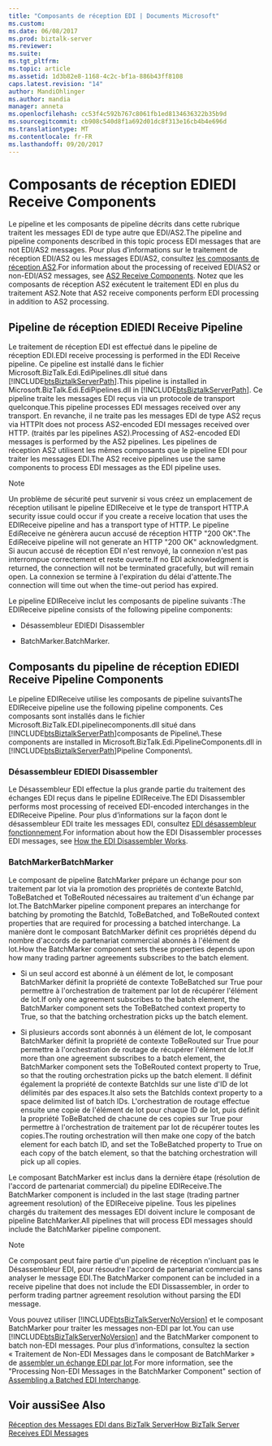 ```yaml
---
title: "Composants de réception EDI | Documents Microsoft"
ms.custom: 
ms.date: 06/08/2017
ms.prod: biztalk-server
ms.reviewer: 
ms.suite: 
ms.tgt_pltfrm: 
ms.topic: article
ms.assetid: 1d3b82e8-1168-4c2c-bf1a-886b43ff8108
caps.latest.revision: "14"
author: MandiOhlinger
ms.author: mandia
manager: anneta
ms.openlocfilehash: cc53f4c592b767c8061fb1ed8134636322b35b9d
ms.sourcegitcommit: cb908c540d8f1a692d01dc8f313e16cb4b4e696d
ms.translationtype: MT
ms.contentlocale: fr-FR
ms.lasthandoff: 09/20/2017
---
```

# <a name="edi-receive-components"></a><span data-ttu-id="9b40e-102">Composants de réception EDI</span><span class="sxs-lookup"><span data-stu-id="9b40e-102">EDI Receive Components</span></span>
<span data-ttu-id="9b40e-103">Le pipeline et les composants de pipeline décrits dans cette rubrique traitent les messages EDI de type autre que EDI/AS2.</span><span class="sxs-lookup"><span data-stu-id="9b40e-103">The pipeline and pipeline components described in this topic process EDI messages that are not EDI/AS2 messages.</span></span> <span data-ttu-id="9b40e-104">Pour plus d’informations sur le traitement de réception EDI/AS2 ou les messages EDI/AS2, consultez [les composants de réception AS2](../core/as2-receive-components.md).</span><span class="sxs-lookup"><span data-stu-id="9b40e-104">For information about the processing of received EDI/AS2 or non-EDI/AS2 messages, see [AS2 Receive Components](../core/as2-receive-components.md).</span></span> <span data-ttu-id="9b40e-105">Notez que les composants de réception AS2 exécutent le traitement EDI en plus du traitement AS2.</span><span class="sxs-lookup"><span data-stu-id="9b40e-105">Note that AS2 receive components perform EDI processing in addition to AS2 processing.</span></span>  
  
## <a name="edi-receive-pipeline"></a><span data-ttu-id="9b40e-106">Pipeline de réception EDI</span><span class="sxs-lookup"><span data-stu-id="9b40e-106">EDI Receive Pipeline</span></span>  
 <span data-ttu-id="9b40e-107">Le traitement de réception EDI est effectué dans le pipeline de réception EDI.</span><span class="sxs-lookup"><span data-stu-id="9b40e-107">EDI receive processing is performed in the EDI Receive pipeline.</span></span> <span data-ttu-id="9b40e-108">Ce pipeline est installé dans le fichier Microsoft.BizTalk.Edi.EdiPipelines.dll situé dans [!INCLUDE[btsBiztalkServerPath](../includes/btsbiztalkserverpath-md.md)].</span><span class="sxs-lookup"><span data-stu-id="9b40e-108">This pipeline is installed in Microsoft.BizTalk.Edi.EdiPipelines.dll in [!INCLUDE[btsBiztalkServerPath](../includes/btsbiztalkserverpath-md.md)].</span></span> <span data-ttu-id="9b40e-109">Ce pipeline traite les messages EDI reçus via un protocole de transport quelconque.</span><span class="sxs-lookup"><span data-stu-id="9b40e-109">This pipeline processes EDI messages received over any transport.</span></span> <span data-ttu-id="9b40e-110">En revanche, il ne traite pas les messages EDI de type AS2 reçus via HTTP</span><span class="sxs-lookup"><span data-stu-id="9b40e-110">It does not process AS2-encoded EDI messages received over HTTP.</span></span> <span data-ttu-id="9b40e-111">(traités par les pipelines AS2).</span><span class="sxs-lookup"><span data-stu-id="9b40e-111">Processing of AS2-encoded EDI messages is performed by the AS2 pipelines.</span></span> <span data-ttu-id="9b40e-112">Les pipelines de réception AS2 utilisent les mêmes composants que le pipeline EDI pour traiter les messages EDI.</span><span class="sxs-lookup"><span data-stu-id="9b40e-112">The AS2 receive pipelines use the same components to process EDI messages as the EDI pipeline uses.</span></span>  
  
> [!NOTE]
>  <span data-ttu-id="9b40e-113">Un problème de sécurité peut survenir si vous créez un emplacement de réception utilisant le pipeline EDIReceive et le type de transport HTTP.</span><span class="sxs-lookup"><span data-stu-id="9b40e-113">A security issue could occur if you create a receive location that uses the EDIReceive pipeline and has a transport type of HTTP.</span></span> <span data-ttu-id="9b40e-114">Le pipeline EdiReceive ne génèrera aucun accusé de réception HTTP "200 OK".</span><span class="sxs-lookup"><span data-stu-id="9b40e-114">The EdiReceive pipeline will not generate an HTTP "200 OK" acknowledgment.</span></span> <span data-ttu-id="9b40e-115">Si aucun accusé de réception EDI n'est renvoyé, la connexion n'est pas interrompue correctement et reste ouverte.</span><span class="sxs-lookup"><span data-stu-id="9b40e-115">If no EDI acknowledgment is returned, the connection will not be terminated gracefully, but will remain open.</span></span> <span data-ttu-id="9b40e-116">La connexion se termine à l'expiration du délai d'attente.</span><span class="sxs-lookup"><span data-stu-id="9b40e-116">The connection will time out when the time-out period has expired.</span></span>  
  
 <span data-ttu-id="9b40e-117">Le pipeline EDIReceive inclut les composants de pipeline suivants :</span><span class="sxs-lookup"><span data-stu-id="9b40e-117">The EDIReceive pipeline consists of the following pipeline components:</span></span>  
  
-   <span data-ttu-id="9b40e-118">Désassembleur EDI</span><span class="sxs-lookup"><span data-stu-id="9b40e-118">EDI Disassembler</span></span>  
  
-   <span data-ttu-id="9b40e-119">BatchMarker.</span><span class="sxs-lookup"><span data-stu-id="9b40e-119">BatchMarker.</span></span>  
  
## <a name="edi-receive-pipeline-components"></a><span data-ttu-id="9b40e-120">Composants du pipeline de réception EDI</span><span class="sxs-lookup"><span data-stu-id="9b40e-120">EDI Receive Pipeline Components</span></span>  
 <span data-ttu-id="9b40e-121">Le pipeline EDIReceive utilise les composants de pipeline suivants</span><span class="sxs-lookup"><span data-stu-id="9b40e-121">The EDIReceive pipeline use the following pipeline components.</span></span> <span data-ttu-id="9b40e-122">Ces composants sont installés dans le fichier Microsoft.BizTalk.EDI.pipelinecomponents.dll situé dans [!INCLUDE[btsBiztalkServerPath](../includes/btsbiztalkserverpath-md.md)]composants de Pipeline\\.</span><span class="sxs-lookup"><span data-stu-id="9b40e-122">These components are installed in Microsoft.BizTalk.Edi.PipelineComponents.dll in [!INCLUDE[btsBiztalkServerPath](../includes/btsbiztalkserverpath-md.md)]Pipeline Components\\.</span></span>  
  
### <a name="edi-disassembler"></a><span data-ttu-id="9b40e-123">Désassembleur EDI</span><span class="sxs-lookup"><span data-stu-id="9b40e-123">EDI Disassembler</span></span>  
 <span data-ttu-id="9b40e-124">Le Désassembleur EDI effectue la plus grande partie du traitement des échanges EDI reçus dans le pipeline EDIReceive.</span><span class="sxs-lookup"><span data-stu-id="9b40e-124">The EDI Disassembler performs most processing of received EDI-encoded interchanges in the EDIReceive Pipeline.</span></span> <span data-ttu-id="9b40e-125">Pour plus d’informations sur la façon dont le désassembleur EDI traite les messages EDI, consultez [EDI désassembleur fonctionnement](../core/how-the-edi-disassembler-works.md).</span><span class="sxs-lookup"><span data-stu-id="9b40e-125">For information about how the EDI Disassembler processes EDI messages, see [How the EDI Disassembler Works](../core/how-the-edi-disassembler-works.md).</span></span>  
  
### <a name="batchmarker"></a><span data-ttu-id="9b40e-126">BatchMarker</span><span class="sxs-lookup"><span data-stu-id="9b40e-126">BatchMarker</span></span>  
 <span data-ttu-id="9b40e-127">Le composant de pipeline BatchMarker prépare un échange pour son traitement par lot via la promotion des propriétés de contexte BatchId, ToBeBatched et ToBeRouted nécessaires au traitement d'un échange par lot.</span><span class="sxs-lookup"><span data-stu-id="9b40e-127">The BatchMarker pipeline component prepares an interchange for batching by promoting the BatchId, ToBeBatched, and ToBeRouted context properties that are required for processing a batched interchange.</span></span> <span data-ttu-id="9b40e-128">La manière dont le composant BatchMarker définit ces propriétés dépend du nombre d'accords de partenariat commercial abonnés à l'élément de lot.</span><span class="sxs-lookup"><span data-stu-id="9b40e-128">How the BatchMarker component sets these properties depends upon how many trading partner agreements subscribes to the batch element.</span></span>  
  
-   <span data-ttu-id="9b40e-129">Si un seul accord est abonné à un élément de lot, le composant BatchMarker définit la propriété de contexte ToBeBatched sur True pour permettre à l'orchestration de traitement par lot de récupérer l'élément de lot.</span><span class="sxs-lookup"><span data-stu-id="9b40e-129">If only one agreement subscribes to the batch element, the BatchMarker component sets the ToBeBatched context property to True, so that the batching orchestration picks up the batch element.</span></span>  
  
-   <span data-ttu-id="9b40e-130">Si plusieurs accords sont abonnés à un élément de lot, le composant BatchMarker définit la propriété de contexte ToBeRouted sur True pour permettre à l'orchestration de routage de récupérer l'élément de lot.</span><span class="sxs-lookup"><span data-stu-id="9b40e-130">If more than one agreement subscribes to a batch element, the BatchMarker component sets the ToBeRouted context property to True, so that the routing orchestration picks up the batch element.</span></span> <span data-ttu-id="9b40e-131">Il définit également la propriété de contexte BatchIds sur une liste d'ID de lot délimités par des espaces.</span><span class="sxs-lookup"><span data-stu-id="9b40e-131">It also sets the BatchIds context property to a space delimited list of batch IDs.</span></span> <span data-ttu-id="9b40e-132">L'orchestration de routage effectue ensuite une copie de l'élément de lot pour chaque ID de lot, puis définit la propriété ToBeBatched de chacune de ces copies sur True pour permettre à l'orchestration de traitement par lot de récupérer toutes les copies.</span><span class="sxs-lookup"><span data-stu-id="9b40e-132">The routing orchestration will then make one copy of the batch element for each batch ID, and set the ToBeBatched property to True on each copy of the batch element, so that the batching orchestration will pick up all copies.</span></span>  
  
 <span data-ttu-id="9b40e-133">Le composant BatchMarker est inclus dans la dernière étape (résolution de l'accord de partenariat commercial) du pipeline EDIReceive.</span><span class="sxs-lookup"><span data-stu-id="9b40e-133">The BatchMarker component is included in the last stage (trading partner agreement resolution) of the EDIReceive pipeline.</span></span> <span data-ttu-id="9b40e-134">Tous les pipelines chargés du traitement des messages EDI doivent inclure le composant de pipeline BatchMarker.</span><span class="sxs-lookup"><span data-stu-id="9b40e-134">All pipelines that will process EDI messages should include the BatchMarker pipeline component.</span></span>  
  
> [!NOTE]
>  <span data-ttu-id="9b40e-135">Ce composant peut faire partie d'un pipeline de réception n'incluant pas le Désassembleur EDI, pour résoudre l'accord de partenariat commercial sans analyser le message EDI.</span><span class="sxs-lookup"><span data-stu-id="9b40e-135">The BatchMarker component can be included in a receive pipeline that does not include the EDI Dissassembler, in order to perform trading partner agreement resolution without parsing the EDI message.</span></span>  
  
 <span data-ttu-id="9b40e-136">Vous pouvez utiliser [!INCLUDE[btsBizTalkServerNoVersion](../includes/btsbiztalkservernoversion-md.md)] et le composant BatchMarker pour traiter les messages non-EDI par lot.</span><span class="sxs-lookup"><span data-stu-id="9b40e-136">You can use [!INCLUDE[btsBizTalkServerNoVersion](../includes/btsbiztalkservernoversion-md.md)] and the BatchMarker component to batch non-EDI messages.</span></span> <span data-ttu-id="9b40e-137">Pour plus d’informations, consultez la section « Traitement de Non-EDI Messages dans le composant de BatchMarker » de [assembler un échange EDI par lot](../core/assembling-a-batched-edi-interchange.md).</span><span class="sxs-lookup"><span data-stu-id="9b40e-137">For more information, see the "Processing Non-EDI Messages in the BatchMarker Component" section of [Assembling a Batched EDI Interchange](../core/assembling-a-batched-edi-interchange.md).</span></span>  
  
## <a name="see-also"></a><span data-ttu-id="9b40e-138">Voir aussi</span><span class="sxs-lookup"><span data-stu-id="9b40e-138">See Also</span></span>  
 [<span data-ttu-id="9b40e-139">Réception des Messages EDI dans BizTalk Server</span><span class="sxs-lookup"><span data-stu-id="9b40e-139">How BizTalk Server Receives EDI Messages</span></span>](../core/how-biztalk-server-receives-edi-messages.md)